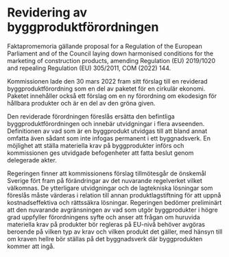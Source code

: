# Revidering av byggproduktförordningen

Faktapromemoria gällande proposal for a Regulation of the European Parliament and of the Council laying down harmonised conditions for the marketing of construction products, amending Regulation (EU) 2019/1020 and repealing Regulation (EU) 305/2011, COM (2022) 144.

Kommissionen lade den 30 mars 2022 fram sitt förslag till en reviderad byggproduktförordning som en del av paketet för en cirkulär ekonomi. Paketet innehåller också ett förslag om en ny förordning om ekodesign för hållbara produkter och är en del av den gröna given.

Den reviderade förordningen föreslås ersätta den befintliga byggproduktförordningen och innebär utvidgningar i flera avseenden. Definitionen av vad som är en byggprodukt utvidgas till att bland annat omfatta även sådant som inte infogas permanent i ett byggnadsverk. En möjlighet att ställa materiella krav på byggprodukter införs och kommissionen ges utvidgade befogenheter att fatta beslut genom delegerade akter.

Regeringen finner att kommissionens förslag tillmötesgår de önskemål Sverige fört fram på förändringar av det nuvarande regelverket vilket välkomnas. De ytterligare utvidgningar och de lagtekniska lösningar som föreslås måste värderas i relation till annan produktlagstiftning för att uppnå kostnadseffektiva och rättssäkra lösningar. Regeringen bedömer preliminärt att den nuvarande avgränsningen av vad som utgör byggprodukter i högre grad uppfyller förordningens syfte och anser att frågan om huruvida materiella krav på produkter bör regleras på EU-nivå behöver avgöras beroende på vilken typ av krav och vilken produkt det gäller, med hänsyn till om kraven hellre bör ställas på det byggnadsverk där byggprodukten kommer att ingå.
